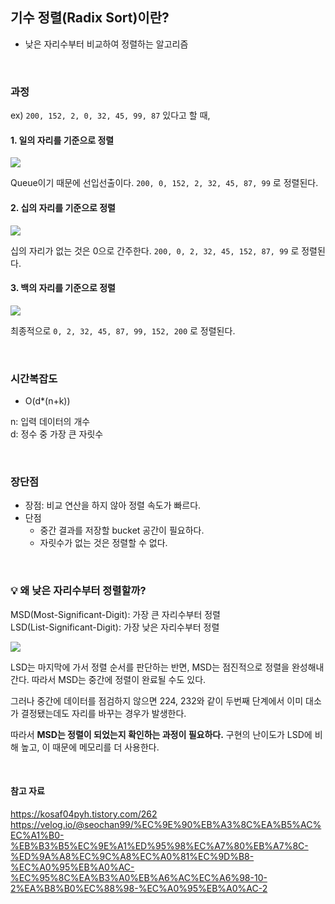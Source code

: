 ## 기수 정렬(Radix Sort)이란?
- 낮은 자리수부터 비교하여 정렬하는 알고리즘

<br>

### 과정
ex) ```200, 152, 2, 0, 32, 45, 99, 87``` 있다고 할 때,

#### 1. 일의 자리를 기준으로 정렬
![](https://images.velog.io/images/hammii/post/b2329d56-07ab-48ef-a6da-b6a81a12fbd5/image.png)

Queue이기 때문에 선입선출이다. ```200, 0, 152, 2, 32, 45, 87, 99``` 로 정렬된다.

#### 2. 십의 자리를 기준으로 정렬
![](https://img1.daumcdn.net/thumb/R1280x0/?scode=mtistory2&fname=https%3A%2F%2Fblog.kakaocdn.net%2Fdn%2FclPLBd%2FbtqEq7mrVe3%2F4D8canLJtZwQW88KfjLsjk%2Fimg.png)

십의 자리가 없는 것은 0으로 간주한다. ```200, 0, 2, 32, 45, 152, 87, 99``` 로 정렬된다.

#### 3. 백의 자리를 기준으로 정렬
![](https://img1.daumcdn.net/thumb/R1280x0/?scode=mtistory2&fname=https%3A%2F%2Fblog.kakaocdn.net%2Fdn%2F0how1%2FbtqEsrq1Ohh%2FhCQ3HOFbVUeFpCcBVjKgZ0%2Fimg.png)

최종적으로 ```0, 2, 32, 45, 87, 99, 152, 200``` 로 정렬된다.

<br>

### 시간복잡도
- O(d*(n+k))

n: 입력 데이터의 개수 <br>
d: 정수 중 가장 큰 자릿수

<br>

### 장단점
- 장점: 비교 연산을 하지 않아 정렬 속도가 빠르다.
- 단점
  - 중간 결과를 저장할 bucket 공간이 필요하다.
  - 자릿수가 없는 것은 정렬할 수 없다.

<br>

### 💡 왜 낮은 자리수부터 정렬할까?
MSD(Most-Significant-Digit): 가장 큰 자리수부터 정렬 <br>
LSD(List-Significant-Digit): 가장 낮은 자리수부터 정렬

![](https://media.vlpt.us/images/seochan99/post/0ca42ecc-8ae9-4d16-a0f7-b13e12c82bad/%E1%84%89%E1%85%B3%E1%84%8F%E1%85%B3%E1%84%85%E1%85%B5%E1%86%AB%E1%84%89%E1%85%A3%E1%86%BA%202021-04-15%20%E1%84%8B%E1%85%A9%E1%84%92%E1%85%AE%203.59.49.png)

LSD는 마지막에 가서 정렬 순서를 판단하는 반면, MSD는 점진적으로 정렬을 완성해내간다. 따라서 MSD는 중간에 정렬이 완료될 수도 있다.

그러나 중간에 데이터를 점검하지 않으면 224, 232와 같이 두번째 단계에서 이미 대소가 결정됐는데도 자리를 바꾸는 경우가 발생한다.

따라서 **MSD는 정렬이 되었는지 확인하는 과정이 필요하다.**
구현의 난이도가 LSD에 비해 높고, 이 때문에 메모리를 더 사용한다.

<br>

#### 참고 자료
https://kosaf04pyh.tistory.com/262 <br>
https://velog.io/@seochan99/%EC%9E%90%EB%A3%8C%EA%B5%AC%EC%A1%B0-%EB%B3%B5%EC%9E%A1%ED%95%98%EC%A7%80%EB%A7%8C-%ED%9A%A8%EC%9C%A8%EC%A0%81%EC%9D%B8-%EC%A0%95%EB%A0%AC-%EC%95%8C%EA%B3%A0%EB%A6%AC%EC%A6%98-10-2%EA%B8%B0%EC%88%98-%EC%A0%95%EB%A0%AC-2
